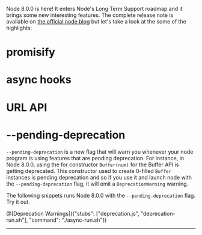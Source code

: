 Node 8.0.0 is here! It enters Node's Long Term Support roadmap and it brings some new interesting features. The complete release note is available on [the official node blog](https://nodejs.org/en/blog/release/v8.0.0/) but let's take a look at the some of the highlights:

# promisify

# async hooks

# URL API

# --pending-deprecation

`--pending-deprecation` is a new flag that will warn you whenever your node program is using features that are pending deprecation. For instance, in Node 8.0.0, using the for constructor `Buffer(num)` for the Buffer API is getting deprecated. This constructor used to create 0-filled `Buffer` instances is pending deprecation and so if you use it and launch node with the `--pending-deprecation` flag, it will emit a `DeprecationWarning` warning.

The following snippets runs Node 8.0.0 with the `--pending-deprecation` flag. Try it out.

@[Deprecation Warnings]({"stubs": ["deprecation.js", "deprecation-run.sh"], "command": "./async-run.sh"})

-----------
